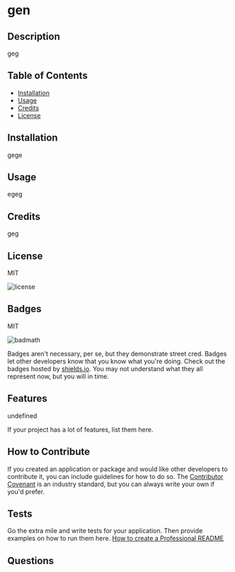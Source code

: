 
  # gen

## Description
 geg
## Table of Contents 

- [Installation](#installation)
- [Usage](#usage)
- [Credits](#credits)
- [License](#license)

## Installation

 gege

## Usage

 egeg

## Credits


 geg

## License

 MIT

 ![license](https://img.shields.io/badge/license-MIT-blue.svg)
## Badges
 MIT

![badmath](https://img.shields.io/github/languages/top/lernantino/badmath)

Badges aren't necessary, per se, but they demonstrate street cred. Badges let other developers know that you know what you're doing. Check out the badges hosted by [shields.io](https://shields.io/). You may not understand what they all represent now, but you will in time.

## Features
 undefined

If your project has a lot of features, list them here.

## How to Contribute

If you created an application or package and would like other developers to contribute it, you can include guidelines for how to do so. The [Contributor Covenant](https://www.contributor-covenant.org/) is an industry standard, but you can always write your own if you'd prefer.

## Tests

Go the extra mile and write tests for your application. Then provide examples on how to run them here.
[How to create a Professional README](https://coding-boot-camp.github.io/full-stack/github/professional-readme-guide)

## Questions

